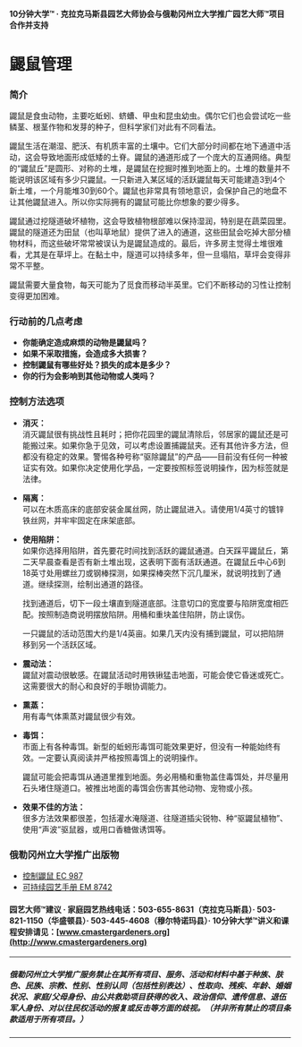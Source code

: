 #### 10分钟大学™ · 克拉克马斯县园艺大师协会与俄勒冈州立大学推广园艺大师™项目合作并支持

# 鼹鼠管理

### 简介

鼹鼠是食虫动物，主要吃蚯蚓、蛴螬、甲虫和昆虫幼虫。偶尔它们也会尝试吃一些鳞茎、根茎作物和发芽的种子，但科学家们对此有不同看法。

鼹鼠生活在潮湿、肥沃、有机质丰富的土壤中。它们大部分时间都在地下通道中活动，这会导致地面形成低矮的土脊。鼹鼠的通道形成了一个庞大的互通网络。典型的“鼹鼠丘”是圆形、对称的土堆，是鼹鼠在挖掘时推到地面上的。土堆的数量并不能说明该区域有多少只鼹鼠。一只新进入某区域的活跃鼹鼠每天可能建造3到4个新土堆，一个月能堆30到60个。鼹鼠也非常具有领地意识，会保护自己的地盘不让其他鼹鼠进入。所以你实际拥有的鼹鼠可能比你想象的要少得多。

鼹鼠通过挖隧道破坏植物，这会导致植物根部难以保持湿润，特别是在蔬菜园里。鼹鼠的隧道还为田鼠（也叫草地鼠）提供了进入的通道，这些田鼠会吃掉大部分植物材料，而这些破坏常常被误认为是鼹鼠造成的。最后，许多房主觉得土堆很难看，尤其是在草坪上。在黏土中，隧道可以持续多年，但一旦塌陷，草坪会变得非常不平整。

鼹鼠需要大量食物，每天可能为了觅食而移动半英里。它们不断移动的习性让控制变得更加困难。

### 行动前的几点考虑

- **你能确定造成麻烦的动物是鼹鼠吗？**
- **如果不采取措施，会造成多大损害？**
- **控制鼹鼠有哪些好处？损失的成本是多少？**
- **你的行为会影响到其他动物或人类吗？**

### 控制方法选项

- **消灭：**  
  消灭鼹鼠很有挑战性且耗时；把你花园里的鼹鼠清除后，邻居家的鼹鼠还是可能搬过来。如果你急于见效，可以考虑设置捕鼹鼠夹。还有其他许多方法，但都没有稳定的效果。警惕各种号称“驱除鼹鼠”的产品——目前没有任何一种被证实有效。如果你决定使用化学品，一定要按照标签说明操作，因为标签就是法律。

- **隔离：**  
  可以在木质高床的底部安装金属丝网，防止鼹鼠进入。请使用1/4英寸的镀锌铁丝网，并牢牢固定在床架底部。

- **使用陷阱：**  
  如果你选择用陷阱，首先要花时间找到活跃的鼹鼠通道。白天踩平鼹鼠丘，第二天早晨查看是否有新土堆出现，这表明下面有活跃通道。在鼹鼠丘中心6到18英寸处用螺丝刀或钢棒探测，如果探棒突然下沉几厘米，就说明找到了通道。继续探测，绘制出通道的路径。

  找到通道后，切下一段土壤直到隧道底部。注意切口的宽度要与陷阱宽度相匹配。按照制造商说明摆放陷阱。用桶和重块盖住陷阱，防止误伤。

  一只鼹鼠的活动范围大约是1/4英亩。如果几天内没有捕到鼹鼠，可以把陷阱移到另一个活跃区域。

- **震动法：**  
  鼹鼠对震动很敏感。在鼹鼠活动时用铁锹猛击地面，可能会使它昏迷或死亡。这需要很大的耐心和良好的手眼协调能力。

- **熏蒸：**  
  用有毒气体熏蒸对鼹鼠很少有效。

- **毒饵：**  
  市面上有各种毒饵。新型的蚯蚓形毒饵可能效果更好，但没有一种能始终有效。一定要认真阅读并严格按照毒饵上的说明操作。

  鼹鼠可能会把毒饵从通道里推到地面。务必用桶和重物盖住毒饵处，并尽量用石头堵住隧道口。被推出地面的毒饵会伤害其他动物、宠物或小孩。

- **效果不佳的方法：**  
  很多方法效果都很差，包括灌水淹隧道、往隧道插尖锐物、种“驱鼹鼠植物”、使用“声波”驱鼠器，或用口香糖做诱饵等。

### 俄勒冈州立大学推广出版物

- [控制鼹鼠 EC 987](https://catalog.extension.oregonstate.edu)
- [可持续园艺手册 EM 8742](https://catalog.extension.oregonstate.edu)

#### 园艺大师™建议 · 家庭园艺热线电话：503-655-8631（克拉克马斯县）· 503-821-1150（华盛顿县）· 503-445-4608（穆尔特诺玛县）· 10分钟大学™讲义和课程安排请见：[www.cmastergardeners.org](http://www.cmastergardeners.org)

---

##### 俄勒冈州立大学推广服务禁止在其所有项目、服务、活动和材料中基于种族、肤色、民族、宗教、性别、性别认同（包括性别表达）、性取向、残疾、年龄、婚姻状况、家庭/父母身份、由公共救助项目获得的收入、政治信仰、遗传信息、退伍军人身份、对以往民权活动的报复或反击等方面的歧视。（并非所有禁止的项目条款适用于所有项目。）
---